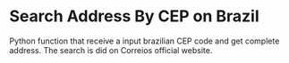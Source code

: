 # Search Address By CEP on Brazil
Python function that receive a input brazilian CEP code and get complete address. The search is did on Correios official website.
